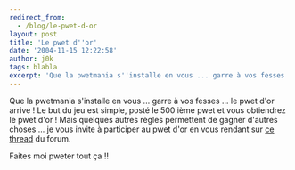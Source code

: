 ```yaml
---
redirect_from:
  - /blog/le-pwet-d-or
layout: post
title: 'Le pwet d''or'
date: '2004-11-15 12:22:58'
author: j0k
tags: blabla
excerpt: 'Que la pwetmania s''installe en vous ... garre à vos fesses ... le pwet d''or arrive !   Le but du jeu est simple, posté le 500 ième pwet et vous obtiendrez le pwet d''or !   Mais quelques autres règles permettent de gagner d''autres choses ... je vous invite à participer au pwet d''or en vous rendant sur'
---
```


Que la pwetmania s'installe en vous ... garre à vos fesses ... le pwet d'or arrive !   Le but du jeu est simple, posté le 500 ième pwet et vous obtiendrez le pwet d'or !   Mais quelques autres règles permettent de gagner d'autres choses ... je vous invite à participer au pwet d'or en vous rendant sur [ce thread](http://www.j0k3r.net/forum/le-pwet-d'or-59.htm) du forum.

Faites moi pweter tout ça !!
